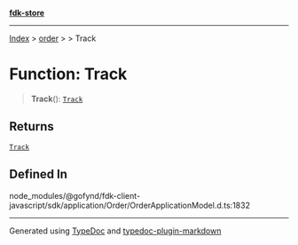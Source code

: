 [**fdk-store**](../../../README.md)
***

[Index](../../../API.md) > [order](../../README.md) > [<internal>](../README.md) > Track

# Function: Track

> **Track**(): [`Track`](../type-aliases/type-alias.Track.md)

## Returns

[`Track`](../type-aliases/type-alias.Track.md)

## Defined In

node\_modules/@gofynd/fdk-client-javascript/sdk/application/Order/OrderApplicationModel.d.ts:1832

***
Generated using [TypeDoc](https://typedoc.org/) and [typedoc-plugin-markdown](https://www.npmjs.com/package/typedoc-plugin-markdown)
